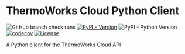 # ThermoWorks Cloud Python Client

![GitHub branch check runs](https://img.shields.io/github/check-runs/a2hill/python-thermoworks-cloud/main)
[![PyPI - Version](https://img.shields.io/pypi/v/thermoworks-cloud)](https://pypi.org/project/thermoworks-cloud/)
![PyPI - Python Version](https://img.shields.io/pypi/pyversions/thermoworks-cloud)
[![codecov](https://codecov.io/gh/a2hill/python-thermoworks-cloud/branch/main/graph/badge.svg?token=1QQENQPNB2)](https://codecov.io/gh/a2hill/python-thermoworks-cloud)
[![License](https://img.shields.io/github/license/a2hill/python-thermoworks-cloud)](https://raw.githubusercontent.com/a2hill/python-thermoworks-cloud/refs/heads/main/LICENSE.txt)

A Python client for the ThermoWorks Cloud API